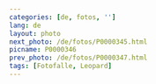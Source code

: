 ```yaml
---
categories: [de, fotos, '']
lang: de
layout: photo
next_photo: /de/fotos/P0000345.html
picname: P0000346
prev_photo: /de/fotos/P0000347.html
tags: [Fotofalle, Leopard]
---
```

